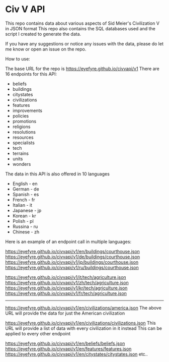 # Civ V API

This repo contains data about various aspects of Sid Meier's Civilization V in JSON format
This repo also contains the SQL databases used and the script I created to generate the data.

If you have any suggestions or notice any issues with the data, please do let me know or open an issue on the repo.

How to use:

The base URL for the repo is https://eyefyre.github.io/civvapi/v1
There are 16 endpoints for this API:
* beliefs
* buildings
* citystates
* civilizations
* features
* improvements
* policies
* promotions
* religions
* resolutions
* resources
* specialists
* tech
* terrains
* units
* wonders

The data in this API is also offered in 10 languages
* English - en
* German - de
* Spanish - es
* French - fr
* Italian - it
* Japanese - jp
* Korean - kr
* Polish - pl
* Russina - ru
* Chinese - zh

Here is an example of an endpoint call in multiple languages:

https://eyefyre.github.io/civvapi/v1/en/buildings/courthouse.json
https://eyefyre.github.io/civvapi/v1/de/buildings/courthouse.json
https://eyefyre.github.io/civvapi/v1/jp/buildings/courthouse.json
https://eyefyre.github.io/civvapi/v1/ru/buildings/courthouse.json

https://eyefyre.github.io/civvapi/v1/it/tech/agriculture.json
https://eyefyre.github.io/civvapi/v1/zh/tech/agriculture.json
https://eyefyre.github.io/civvapi/v1/kr/tech/agriculture.json
https://eyefyre.github.io/civvapi/v1/fr/tech/agriculture.json


---

https://eyefyre.github.io/civvapi/v1/en/civilizations/america.json
The above URL will provide the data for just the American civilization

https://eyefyre.github.io/civvapi/v1/en/civilizations/civilizations.json
This URL will provide a list of data with every civilization in it instead
This can be applied to every other endpoint

https://eyefyre.github.io/civvapi/v1/en/beliefs/beliefs.json
https://eyefyre.github.io/civvapi/v1/en/features/features.json
https://eyefyre.github.io/civvapi/v1/en/citystates/citystates.json
etc..
